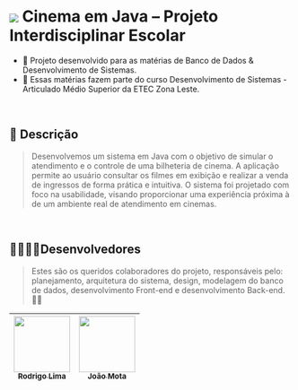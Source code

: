 #  <img src="https://skillicons.dev/icons?i=java" align="center" /> Cinema em Java – Projeto Interdisciplinar Escolar

- 🎯 Projeto desenvolvido para as matérias de Banco de Dados & Desenvolvimento de Sistemas.
- 🎒 Essas matérias fazem parte do curso Desenvolvimento de Sistemas - Articulado Médio Superior da ETEC Zona Leste.
  
<br>

## 📃 Descrição
> Desenvolvemos um sistema em Java com o objetivo de simular o atendimento e o controle de uma bilheteria de cinema. A aplicação permite ao usuário consultar os filmes em exibição e realizar a venda de ingressos de forma prática e intuitiva.
>  O sistema foi projetado com foco na usabilidade, visando proporcionar uma experiência próxima à de um ambiente real de atendimento em cinemas.

<br>

## 🫱🏻‍🫲🏿Desenvolvedores
> Estes são os queridos colaboradores do projeto, responsáveis pelo: planejamento, arquitetura do sistema, design, modelagem do banco de dados, desenvolvimento Front-end e desenvolvimento Back-end. 👏🏻

| [<img src="https://avatars.githubusercontent.com/u/125403873?v=4" width="100px"><br><sub><b>Rodrigo Lima</b></sub>](https://github.com/RgoSL) | [<img src="https://avatars.githubusercontent.com/u/125403880?v=4" width="100px"><br><sub><b>João Mota</b></sub>](https://github.com/joaopedrosantanamotalol) |
| :---: | :---: |
